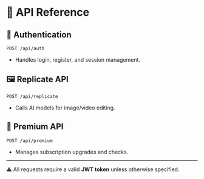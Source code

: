 # 📡 API Reference

## 🔑 Authentication
`POST /api/auth`
- Handles login, register, and session management.

## 🖼️ Replicate API
`POST /api/replicate`
- Calls AI models for image/video editing.

## 💎 Premium API
`POST /api/premium`
- Manages subscription upgrades and checks.

---

⚠️ All requests require a valid **JWT token** unless otherwise specified.
